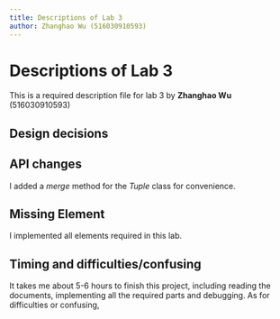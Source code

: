 ```yaml
---
title: Descriptions of Lab 3
author: Zhanghao Wu (516030910593)
---
```

# Descriptions of Lab 3
This is a required description file for lab 3 by **Zhanghao Wu** (516030910593)

## Design decisions

## API changes
I added a *merge* method for the *Tuple* class for convenience.

## Missing Element
I implemented all elements required in this lab.

## Timing and difficulties/confusing
It takes me about 5-6 hours to finish this project, including reading the documents, implementing all the required parts and debugging. As for difficulties or confusing, 